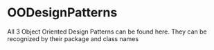 # OODesignPatterns
All 3 Object Oriented Design Patterns can be found here. They can be recognized by their package and class names
